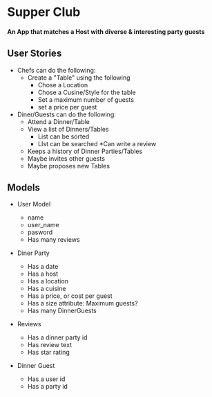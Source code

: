 # Supper Club
#### An App that matches a Host with diverse & interesting party guests

## User Stories

* Chefs can do the following:
    * Create a "Table" using the following
      * Chose a Location
      * Chose a Cusine/Style for the table
      * Set a maximum number of guests
      * set a price per guest
* Diner/Guests can do the following:
    * Attend a Dinner/Table
    * View a list of Dinners/Tables
        * List can be sorted
        * LIst can be searched
    *Can write a review
    * Keeps a history of Dinner Parties/Tables
    * Maybe invites other guests
    * Maybe proposes new Tables

## Models
* User Model
    * name
    * user_name
    * pasword
    * Has many reviews
* Diner Party
    * Has a date
    * Has a host
    * Has a location
    * Has a cuisine
    * Has a price, or cost per guest
    * Has a size attribute: Maximum guests?
    * Has many DinnerGuests
* Reviews
    * Has a dinner party id
    * Has review text
    * Has star rating

* Dinner Guest
    * Has a user id
    * Has a party id
    



